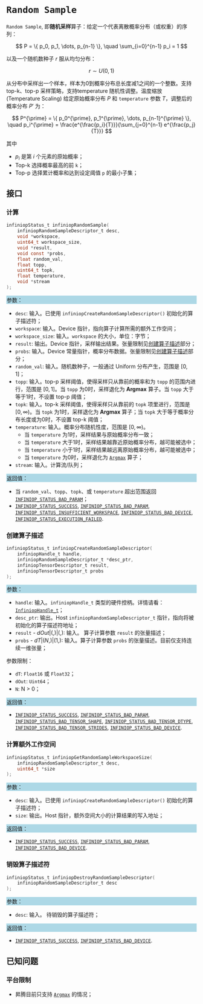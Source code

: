 ﻿
# `Random Sample`

`Random Sample`, 即**随机采样**算子：给定一个代表离散概率分布（或权重）的序列：

$$ P = \{ p_0, p_1, \dots, p_{n-1} \}, \quad \sum_{i=0}^{n-1} p_i = 1 $$

以及一个随机数种子 $r$ 服从均匀分布：

$$ r \sim U(0,1) $$

从分布中采样出一个样本，样本为0到概率分布总长度减1之间的一个整数。支持 top-k、top-p 采样策略，支持temperature 随机性调整。温度缩放 (Temperature Scaling) 给定原始概率分布 $P$ 和 `temperature` 参数 $T$，调整后的概率分布 $P'$ 为：

$$ P^{\prime} = \{ p_0^{\prime}, p_1^{\prime}, \dots, p_{n-1}^{\prime} \}, \quad p_i^{\prime} = \frac{e^{\frac{p_i}{T}}}{\sum_{j=0}^{n-1} e^{\frac{p_j}{T}}} $$

其中

- $p_i$ 是第 $i$ 个元素的原始概率；
- Top-k 选择概率最高的前 `k`；
- Top-p 选择累计概率和达到设定阈值 `p` 的最小子集；

## 接口

### 计算

```c
infiniopStatus_t infiniopRandomSample(
    infiniopRandomSampleDescriptor_t desc,
    void *workspace,
    uint64_t workspace_size,
    void *result,
    void const *probs,
    float random_val,
    float topp,
    uint64_t topk,
    float temperature,
    void *stream
);
```

<div style="background-color: lightblue; padding: 1px;"> 参数： </div>

- `desc`:
  输入。已使用 `infiniopCreateRandomSampleDescriptor()` 初始化的算子描述符；
- `workspace`:
  输入。Device 指针，指向算子计算所需的额外工作空间；
- `workspace_size`:
  输入。`workspace` 的大小，单位：字节；
- `result`:
  输出。Device 指针，采样输出结果。张量限制见[创建算子描述](#创建算子描述)部分；
- `probs`:
  输入。Device 常量指针，概率分布数据。张量限制见[创建算子描述](#创建算子描述)部分；
- `random_val`:
  输入。随机数种子，一般通过 Uniform 分布产生，范围是 $[0,1]$；
- `topp`:
  输入。top-p 采样阈值，使得采样只从靠前的概率和为 `topp` 的范围内进行，范围是 $[0,1]$。当 `topp` 为0时，采样退化为 **Argmax** 算子。当 `topp` 大于等于1时，不设置 top-p 阈值；
- `topk`:
  输入。top-k 采样阈值，使得采样只从靠前的 `topk` 项里进行，范围是 $[0,\infty)$。当 `topk` 为1时，采样退化为 **Argmax** 算子；当 `topk` 大于等于概率分布长度或为0时，不设置 top-k 阈值；
- `temperature`:
  输入。概率分布随机性度，范围是 $[0,\infty)$。
  - 当 `temperature` 为1时，采样结果与原始概率分布一致；
  - 当 `temperature` 大于1时，采样结果越靠近原始概率分布，越可能被选中；
  - 当 `temperature` 小于1时，采样结果越远离原始概率分布，越可能被选中；
  - 当 `temperature` 为0时，采样退化为 [`Argmax`] 算子；
- `stream`:
  输入。计算流/队列；

<div style="background-color: lightblue; padding: 1px;"> 返回值：</div>

- 当 `random_val`、`topp`、`topk`、或 `temperature` 超出范围返回 [`INFINIOP_STATUS_BAD_PARAM`]；
- [`INFINIOP_STATUS_SUCCESS`], [`INFINIOP_STATUS_BAD_PARAM`], [`INFINIOP_STATUS_INSUFFICIENT_WORKSPACE`], [`INFINIOP_STATUS_BAD_DEVICE`], [`INFINIOP_STATUS_EXECUTION_FAILED`].

### 创建算子描述

```c
infiniopStatus_t infiniopCreateRandomSampleDescriptor(
    infiniopHandle_t handle,
    infiniopRandomSampleDescriptor_t *desc_ptr,
    infiniopTensorDescriptor_t result,
    infiniopTensorDescriptor_t probs
);
```

<div style="background-color: lightblue; padding: 1px;"> 参数：</div>

- `handle`:
  输入。`infiniopHandle_t` 类型的硬件控柄。详情请看：[`InfiniopHandle_t`]；
- `desc_ptr`:
  输出。Host `infiniopRandomSampleDescriptor_t` 指针，指向将被初始化的算子描述符地址；
- `result` - ${ dOut | (,) | (,) }$:
  输入。 算子计算参数 `result` 的张量描述；
- `probs` - ${ dT | (N,) | (1,) }$:
  输入。算子计算参数 `probs` 的张量描述。目前仅支持连续一维张量；

参数限制：

- `dT`: `Float16` 或 `Float32`；
- `dOut`: `Uint64`；
- `N`: N > 0；

<div style="background-color: lightblue; padding: 1px;"> 返回值：</div>

- [`INFINIOP_STATUS_SUCCESS`], [`INFINIOP_STATUS_BAD_PARAM`], [`INFINIOP_STATUS_BAD_TENSOR_SHAPE`], [`INFINIOP_STATUS_BAD_TENSOR_DTYPE`], [`INFINIOP_STATUS_BAD_TENSOR_STRIDES`], [`INFINIOP_STATUS_BAD_DEVICE`].

### 计算额外工作空间

```c
infiniopStatus_t infiniopGetRandomSampleWorkspaceSize(
    infiniopRandomSampleDescriptor_t desc,
    uint64_t *size
);
```

<div style="background-color: lightblue; padding: 1px;"> 参数：</div>

- `desc`:
  输入。已使用 `infiniopCreateRandomSampleDescriptor()` 初始化的算子描述符；
- `size`:
  输出。Host 指针，额外空间大小的计算结果的写入地址；

<div style="background-color: lightblue; padding: 1px;"> 返回值：</div>

- [`INFINIOP_STATUS_SUCCESS`], [`INFINIOP_STATUS_BAD_PARAM`], [`INFINIOP_STATUS_BAD_DEVICE`].

### 销毁算子描述符

```c
infiniopStatus_t infiniopDestroyRandomSampleDescriptor(
    infiniopRandomSampleDescriptor_t desc
);
```

<div style="background-color: lightblue; padding: 1px;"> 参数： </div>

- `desc`:
  输入。 待销毁的算子描述符；

<div style="background-color: lightblue; padding: 1px;"> 返回值： </div>

- [`INFINIOP_STATUS_SUCCESS`], [`INFINIOP_STATUS_BAD_DEVICE`].

## 已知问题

### 平台限制

- 昇腾目前只支持 [`Argmax`] 的情况；

[`Argmax`]: /
[`InfiniopHandle_t`]: /

[`INFINIOP_STATUS_SUCCESS`]: /
[`INFINIOP_STATUS_BAD_PARAM`]: /
[`INFINIOP_STATUS_INSUFFICIENT_WORKSPACE`]: /
[`INFINIOP_STATUS_BAD_DEVICE`]: /
[`INFINIOP_STATUS_EXECUTION_FAILED`]: /
[`INFINIOP_STATUS_BAD_TENSOR_SHAPE`]: /
[`INFINIOP_STATUS_BAD_TENSOR_DTYPE`]: /
[`INFINIOP_STATUS_BAD_TENSOR_STRIDES`]: /
